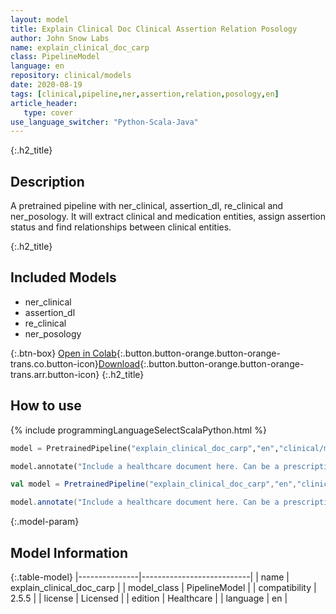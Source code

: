 ```yaml
---
layout: model
title: Explain Clinical Doc Clinical Assertion Relation Posology
author: John Snow Labs
name: explain_clinical_doc_carp
class: PipelineModel
language: en
repository: clinical/models
date: 2020-08-19
tags: [clinical,pipeline,ner,assertion,relation,posology,en]
article_header:
   type: cover
use_language_switcher: "Python-Scala-Java"
---
```


{:.h2_title}
## Description
  
A pretrained pipeline with ner_clinical, assertion_dl, re_clinical and ner_posology. It will extract clinical and medication entities, assign assertion status and find relationships between clinical entities.

{:.h2_title}
## Included Models
- ner_clinical
- assertion_dl
- re_clinical
- ner_posology

{:.btn-box}
[Open in Colab](https://colab.research.google.com/github/JohnSnowLabs/spark-nlp-workshop/blob/master/tutorials/Certification_Trainings/Healthcare/11.Pretrained_Clinical_Pipelines.ipynb){:.button.button-orange.button-orange-trans.co.button-icon}[Download](https://s3.amazonaws.com/auxdata.johnsnowlabs.com/clinical/models/explain_clinical_doc_carp_en_2.5.5_2.4_1597841630062.zip){:.button.button-orange.button-orange-trans.arr.button-icon}
{:.h2_title}
## How to use 
<div class="tabs-box" markdown="1">
{% include programmingLanguageSelectScalaPython.html %}

```python
model = PretrainedPipeline("explain_clinical_doc_carp","en","clinical/models")

model.annotate("Include a healthcare document here. Can be a prescription, medical note, anything...")
```

```scala
val model = PretrainedPipeline("explain_clinical_doc_carp","en","clinical/models")

model.annotate("Include a healthcare document here. Can be a prescription, medical note, anything...")
```
</div>



{:.model-param}
## Model Information

{:.table-model}
|---------------|---------------------------|
| name          | explain_clinical_doc_carp |
| model_class   | PipelineModel             |
| compatibility | 2.5.5                     |
| license       | Licensed                  |
| edition       | Healthcare                |
| language      | en                        |
